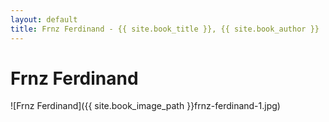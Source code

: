 ```yaml
---
layout: default
title: Frnz Ferdinand - {{ site.book_title }}, {{ site.book_author }}
---
```


# Frnz Ferdinand

![Frnz Ferdinand]({{ site.book_image_path }}frnz-ferdinand-1.jpg)
